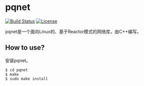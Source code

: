 # pqnet

[![Build Status](https://travis-ci.org/paoqi1997/pqnet.svg?branch=master)](https://travis-ci.org/paoqi1997/pqnet)
[![License](https://img.shields.io/github/license/paoqi1997/pqnet.svg)](https://github.com/paoqi1997/pqnet/blob/master/LICENSE)

pqnet是一个面向Linux的、基于Reactor模式的网络库，由C++编写。

## How to use?

安装pqnet。

```
$ cd pqnet
$ make
$ sudo make install
```
